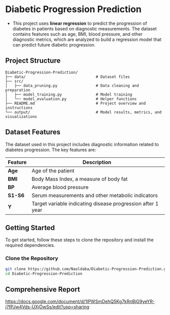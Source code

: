 # Diabetic Progression Prediction

- This project uses **linear regression** to predict the progression of diabetes in patients based on diagnostic measurements. The dataset contains features such as age, BMI, blood pressure, and other diagnostic metrics, which are analyzed to build a regression model that can predict future diabetic progression.

## Project Structure

```plaintext
Diabetic-Progression-Prediction/
├── data/                               # Dataset files
├── src/
│   ├── data_pruning.py                 # Data cleaning and preparation
│   ├── model_training.py               # Model training
│   └── model_evaluation.py             # Helper functions
├── README.md                           # Project overview and instructions
└── output/                             # Model results, metrics, and visualizations
```

## Dataset Features

The dataset used in this project includes diagnostic information related to diabetes progression. The key features are:

| Feature       | Description                                              |
|---------------|----------------------------------------------------------|
| **Age**       | Age of the patient                                       |
| **BMI**       | Body Mass Index, a measure of body fat                   |
| **BP**        | Average blood pressure                                   |
| **S1-S6**     | Serum measurements and other metabolic indicators        |
| **Y**         | Target variable indicating disease progression after 1 year |

## Getting Started

To get started, follow these steps to clone the repository and install the required dependencies.

### Clone the Repository

```bash
git clone https://github.com/Naoldaba/Diabetic-Progression-Prediction.git
cd Diabetic-Progression-Prediction
```

## Comprehensive Report 
https://docs.google.com/document/d/1lPWSmDehQ5Kg7kRnBjG9yeYR-j7fPJw4Vds-UXjOwSs/edit?usp=sharing